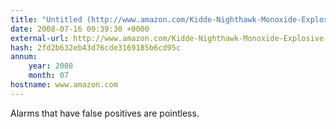 ```yaml
---
title: "Untitled (http://www.amazon.com/Kidde-Nighthawk-Monoxide-Explosive-KN-COEG-3/dp/B0002EVNJ6?tag=533633855-20)"
date: 2008-07-16 09:39:30 +0000
external-url: http://www.amazon.com/Kidde-Nighthawk-Monoxide-Explosive-KN-COEG-3/dp/B0002EVNJ6?tag=533633855-20
hash: 2fd2b632eb43d76cde3169185b6cd95c
annum:
    year: 2008
    month: 07
hostname: www.amazon.com
---
```


Alarms that have false positives are pointless. 
